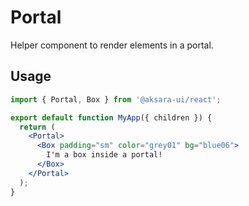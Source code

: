 # Portal

Helper component to render elements in a portal.

## Usage

```jsx
import { Portal, Box } from '@aksara-ui/react';

export default function MyApp({ children }) {
  return (
    <Portal>
      <Box padding="sm" color="grey01" bg="blue06">
        I'm a box inside a portal!
      </Box>
    </Portal>
  );
}
```
